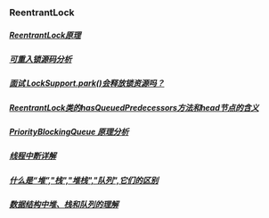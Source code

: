 ### ReentrantLock
##### [ReentrantLock原理][1]
##### [可重入锁源码分析][2]
##### [面试 LockSupport.park()会释放锁资源吗？][3]
##### [ReentrantLock类的hasQueuedPredecessors方法和head节点的含义][4]
##### [PriorityBlockingQueue 原理分析][5]
##### [线程中断详解][6]
##### [什么是“堆”,"栈","堆栈","队列",它们的区别][7]
##### [数据结构中堆、栈和队列的理解][8]
[1]: https://blog.csdn.net/fuyuwei2015/article/details/83719444
[2]: https://blog.csdn.net/pb_yan/article/details/80502119
[3]: https://www.cnblogs.com/tong-yuan/p/11768904.html
[4]: https://www.cnblogs.com/kumu/p/10659835.html
[5]: https://www.cnblogs.com/yaowen/p/10708249.html
[6]: https://blog.csdn.net/xinxiaoyong100440105/article/details/80931705
[7]: https://www.cnblogs.com/guoxiaoyan/p/8664150.html
[8]: https://www.jianshu.com/p/5f148c3e4f7d